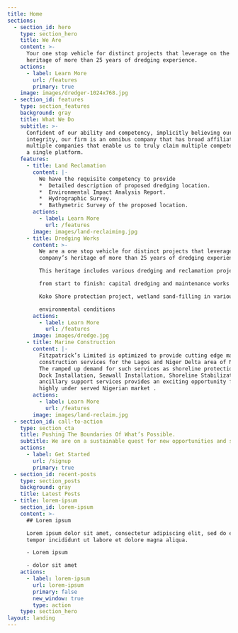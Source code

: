 ```yaml
---
title: Home
sections:
  - section_id: hero
    type: section_hero
    title: We Are
    content: >-
      Your one stop vehicle for distinct projects that leverage on the company’s
      heritage of more than 25 years of dredging experience.
    actions:
      - label: Learn More
        url: /features
        primary: true
    image: images/dredger-1024x768.jpg
  - section_id: features
    type: section_features
    background: gray
    title: What We Do
    subtitle: >-
      Confident of our ability and competency, implicitly believing our
      integrity, our firm is an omnibus company that has broad affiliations with
      multiple companies that enable us to truly claim multiple competencies on
      a single platform.
    features:
      - title: Land Reclamation
        content: |-
          We have the requisite competency to provide
          *  Detailed description of proposed dredging location.
          *  Environmental Impact Analysis Report.
          *  Hydrographic Survey.
          *  Bathymetric Survey of the proposed location.
        actions:
          - label: Learn More
            url: /features
        image: images/land-reclaiming.jpg
      - title: Dredging Works
        content: >-
          We are a one stop vehicle for distinct projects that leverage on the
          company’s heritage of more than 25 years of dredging experience.

          This heritage includes various dredging and reclamation projects

          from start to finish: capital dredging and maintenance works in

          Koko Shore protection project, wetland sand-filling in various

          environmental conditions
        actions:
          - label: Learn More
            url: /features
        image: images/dredge.jpg
      - title: Marine Construction
        content: |-
          Fitzpatrick’s Limited is optimized to provide cutting edge marine
          construction services for the Lagos and Niger Delta area of Nigeria.
          The ramped up demand for such services as shoreline protection,
          Dock Installation, Seawall Installation, Shoreline Stabilization and
          ancillary support services provides an exciting opportunity for the
          highly under served Nigerian market .
        actions:
          - label: Learn More
            url: /features
        image: images/land-reclaim.jpg
  - section_id: call-to-action
    type: section_cta
    title: Pushing The Boundaries Of What’s Possible.
    subtitle: We are on a sustainable quest for new opportunities and solutions.
    actions:
      - label: Get Started
        url: /signup
        primary: true
  - section_id: recent-posts
    type: section_posts
    background: gray
    title: Latest Posts
  - title: lorem-ipsum
    section_id: lorem-ipsum
    content: >-
      ## Lorem ipsum

      Lorem ipsum dolor sit amet, consectetur adipiscing elit, sed do eiusmod
      tempor incididunt ut labore et dolore magna aliqua.

      - Lorem ipsum

      - dolor sit amet
    actions:
      - label: lorem-ipsum
        url: lorem-ipsum
        primary: false
        new_window: true
        type: action
    type: section_hero
layout: landing
---
```

